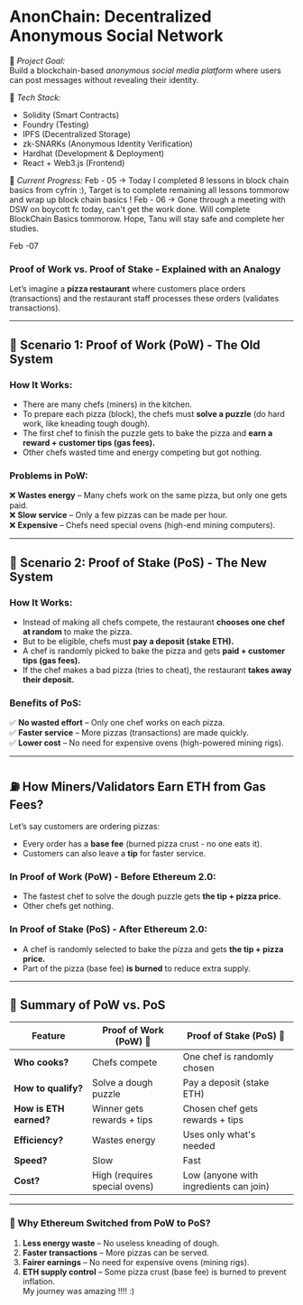 # AnonChain: Decentralized Anonymous Social Network  

🚀 *Project Goal:*  
Build a blockchain-based *anonymous social media platform* where users can post messages without revealing their identity.  

🎯 *Tech Stack:*  
- Solidity (Smart Contracts)  
- Foundry (Testing)  
- IPFS (Decentralized Storage)  
- zk-SNARKs (Anonymous Identity Verification)  
- Hardhat (Development & Deployment)  
- React + Web3.js (Frontend)  

📌 *Current Progress:* 
Feb - 05 -> Today I completed 8 lessons in block chain basics from cyfrin :), Target is to complete remaining all lessons tommorow and wrap up block chain basics !
Feb - 06 -> Gone through a meeting with DSW on boycott fc today, can't get the work done. Will complete BlockChain Basics tommorow. Hope, Tanu will stay safe and complete her studies.




Feb -07
### **Proof of Work vs. Proof of Stake - Explained with an Analogy**  

Let’s imagine a **pizza restaurant** where customers place orders (transactions) and the restaurant staff processes these orders (validates transactions).  

---

## **🍕 Scenario 1: Proof of Work (PoW) - The Old System**  

### **How It Works:**  
- There are many chefs (miners) in the kitchen.  
- To prepare each pizza (block), the chefs must **solve a puzzle** (do hard work, like kneading tough dough).  
- The first chef to finish the puzzle gets to bake the pizza and **earn a reward + customer tips (gas fees).**  
- Other chefs wasted time and energy competing but got nothing.  

### **Problems in PoW:**  
❌ **Wastes energy** – Many chefs work on the same pizza, but only one gets paid.  
❌ **Slow service** – Only a few pizzas can be made per hour.  
❌ **Expensive** – Chefs need special ovens (high-end mining computers).  

---

## **🍕 Scenario 2: Proof of Stake (PoS) - The New System**  

### **How It Works:**  
- Instead of making all chefs compete, the restaurant **chooses one chef at random** to make the pizza.  
- But to be eligible, chefs must **pay a deposit (stake ETH).**  
- A chef is randomly picked to bake the pizza and gets **paid + customer tips (gas fees).**  
- If the chef makes a bad pizza (tries to cheat), the restaurant **takes away their deposit.**  

### **Benefits of PoS:**  
✅ **No wasted effort** – Only one chef works on each pizza.  
✅ **Faster service** – More pizzas (transactions) are made quickly.  
✅ **Lower cost** – No need for expensive ovens (high-powered mining rigs).  

---

## **⛽ How Miners/Validators Earn ETH from Gas Fees?**  

Let’s say customers are ordering pizzas:  
- Every order has a **base fee** (burned pizza crust - no one eats it).  
- Customers can also leave a **tip** for faster service.  

### **In Proof of Work (PoW) - Before Ethereum 2.0:**  
- The fastest chef to solve the dough puzzle gets **the tip + pizza price.**  
- Other chefs get nothing.  

### **In Proof of Stake (PoS) - After Ethereum 2.0:**  
- A chef is randomly selected to bake the pizza and gets **the tip + pizza price.**  
- Part of the pizza (base fee) **is burned** to reduce extra supply.  

---

## **🥇 Summary of PoW vs. PoS**  

| Feature            | Proof of Work (PoW) 🍕 | Proof of Stake (PoS) 🍕 |
|--------------------|----------------------|----------------------|
| **Who cooks?** | Chefs compete | One chef is randomly chosen |
| **How to qualify?** | Solve a dough puzzle | Pay a deposit (stake ETH) |
| **How is ETH earned?** | Winner gets rewards + tips | Chosen chef gets rewards + tips |
| **Efficiency?** | Wastes energy | Uses only what's needed |
| **Speed?** | Slow | Fast |
| **Cost?** | High (requires special ovens) | Low (anyone with ingredients can join) |

---

### **🍕 Why Ethereum Switched from PoW to PoS?**  
1. **Less energy waste** – No useless kneading of dough.  
2. **Faster transactions** – More pizzas can be served.  
3. **Fairer earnings** – No need for expensive ovens (mining rigs).  
4. **ETH supply control** – Some pizza crust (base fee) is burned to prevent inflation.  
My journey was amazing !!!! :)
